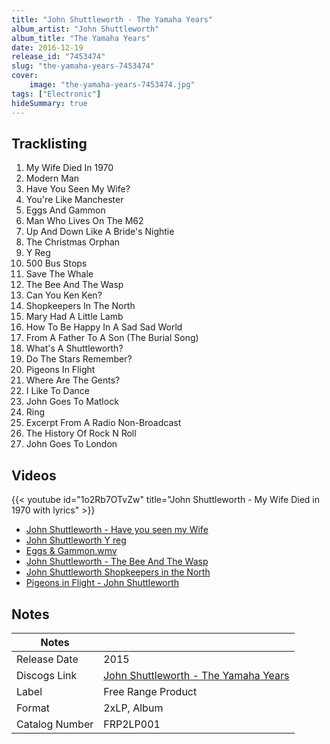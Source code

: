 ```yaml
---
title: "John Shuttleworth - The Yamaha Years"
album_artist: "John Shuttleworth"
album_title: "The Yamaha Years"
date: 2016-12-19
release_id: "7453474"
slug: "the-yamaha-years-7453474"
cover:
    image: "the-yamaha-years-7453474.jpg"
tags: ["Electronic"]
hideSummary: true
---
```


## Tracklisting
1. My Wife Died In 1970
2. Modern Man
3. Have You Seen My Wife?
4. You're Like Manchester
5. Eggs And Gammon
6. Man Who Lives On The M62
7. Up And Down Like A Bride's Nightie
8. The Christmas Orphan
9. Y Reg
10. 500 Bus Stops
11. Save The Whale
12. The Bee And The Wasp
13. Can You Ken Ken?
14. Shopkeepers In The North
15. Mary Had A Little Lamb
16. How To Be Happy In A Sad Sad World
17. From A Father To A Son (The Burial Song)
18. What's A Shuttleworth?
19. Do The Stars Remember?
20. Pigeons In Flight
21. Where Are The Gents?
22. I Like To Dance
23. John Goes To Matlock
24. Ring
25. Excerpt From A Radio Non-Broadcast
26. The History Of Rock N Roll
27. John Goes To London

## Videos
{{< youtube id="1o2Rb7OTvZw" title="John Shuttleworth - My Wife Died in 1970 with lyrics" >}}
- [John Shuttleworth - Have you seen my Wife](https://www.youtube.com/watch?v=ewRRI4s7CNM)
- [John Shuttleworth Y reg](https://www.youtube.com/watch?v=4LroHr6aOo4)
- [Eggs & Gammon.wmv](https://www.youtube.com/watch?v=0a78vNJH2xQ)
- [John Shuttleworth - The Bee And The Wasp](https://www.youtube.com/watch?v=q54T3lbw1Do)
- [John Shuttleworth  Shopkeepers in the North](https://www.youtube.com/watch?v=PI7o-FJM8f4)
- [Pigeons in Flight - John Shuttleworth](https://www.youtube.com/watch?v=GXp455mQ4xE)

## Notes

| Notes          |             |
| ---------------| ----------- |
| Release Date   | 2015 |
| Discogs Link   | [John Shuttleworth - The Yamaha Years](https://www.discogs.com/release/7453474) |
| Label          | Free Range Product |
| Format         | 2xLP, Album |
| Catalog Number | FRP2LP001 |

